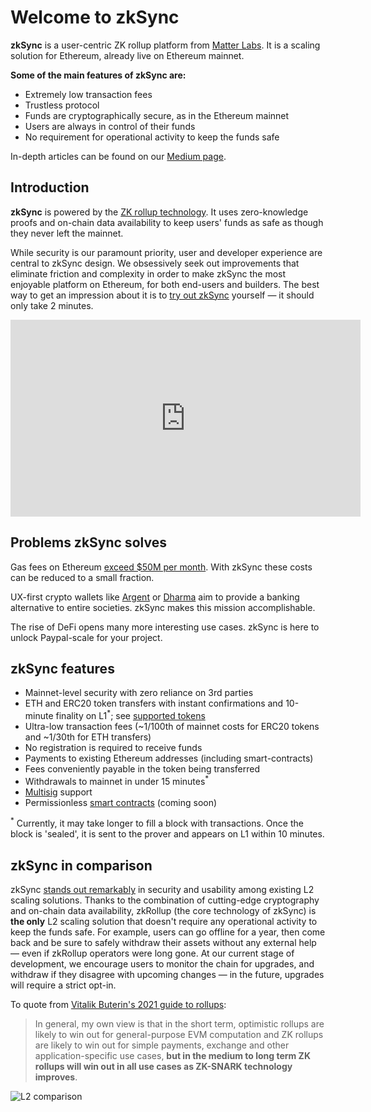 # Welcome to zkSync

**zkSync** is a user-centric ZK rollup platform from [Matter Labs](https://matter-labs.io). It is a scaling solution for
Ethereum, already live on Ethereum mainnet.

<b>Some of the main features of zkSync are:</b>

- Extremely low transaction fees
- Trustless protocol
- Funds are cryptographically secure, as in the Ethereum mainnet
- Users are always in control of their funds
- No requirement for operational activity to keep the funds safe

In-depth articles can be found on our [Medium page](https://medium.com/matter-labs).

## Introduction

**zkSync** is powered by the [ZK rollup technology](/faq/tech.md#zk-rollup-architecture). It uses zero-knowledge proofs
and on-chain data availability to keep users' funds as safe as though they never left the mainnet.

While security is our paramount priority, user and developer experience are central to zkSync design. We obsessively
seek out improvements that eliminate friction and complexity in order to make zkSync the most enjoyable platform on
Ethereum, for both end-users and builders. The best way to get an impression about it is to
[try out zkSync](https://wallet.zksync.io) yourself — it should only take 2 minutes.

<!-- markdownlint-disable line-length -->
<iframe width="560" height="315" src="https://www.youtube.com/embed/el-9YYGN1nw" frameborder="0" allow="accelerometer; autoplay; encrypted-media; gyroscope; picture-in-picture" allowfullscreen></iframe>
<!-- markdownlint-enable line-length -->

## Problems zkSync solves

Gas fees on Ethereum [exceed \$50M per month](https://ethgasstation.info/). With zkSync these costs can be reduced to a
small fraction.

UX-first crypto wallets like [Argent](https://www.argent.xyz/) or [Dharma](https://www.dharma.io/) aim to provide a
banking alternative to entire societies. zkSync makes this mission accomplishable.

The rise of DeFi opens many more interesting use cases. zkSync is here to unlock Paypal-scale for your project.

## zkSync features

- Mainnet-level security with zero reliance on 3rd parties
- ETH and ERC20 token transfers with instant confirmations and 10-minute finality on L1<sup>\*</sup>; see
  [supported tokens](/faq/tokens.md#supported-tokens)
- Ultra-low transaction fees (~1/100th of mainnet costs for ERC20 tokens and ~1/30th for ETH transfers)
- No registration is required to receive funds
- Payments to existing Ethereum addresses (including smart-contracts)
- Fees conveniently payable in the token being transferred
- Withdrawals to mainnet in under 15 minutes<sup>\*</sup>
- [Multisig](https://tlu.tarilabs.com/cryptography/musig-schnorr-sig-scheme/The_MuSig_Schnorr_Signature_Scheme.html)
  support
- Permissionless [smart contracts](/faq/sc.md) (coming soon)

<span class="footnote"><sup>\*</sup> Currently, it may take longer to fill a block with transactions. Once the block is
'sealed', it is sent to the prover and appears on L1 within 10 minutes.</span>

<!-- - [Privacy](/faq/privacy.md) (coming soon). -->

<!-- ## What can I do with zkSync? -->
<!-- ADD HERE THE "PARTNER LIST" TABLE FROM NEW WEBSITE -->
<!-- WAITING UNTIL NEW WEBSITE IS LAUNCHED -->

## zkSync in comparison

zkSync
[stands out remarkably](https://medium.com/matter-labs/evaluating-ethereum-l2-scaling-solutions-a-comparison-framework-b6b2f410f955)
in security and usability among existing L2 scaling solutions. Thanks to the combination of cutting-edge cryptography
and on-chain data availability, zkRollup (the core technology of zkSync) is **the only** L2 scaling solution that
doesn't require any operational activity to keep the funds safe. For example, users can go offline for a year, then come
back and be sure to safely withdraw their assets without any external help — even if zkRollup operators were long gone.
At our current stage of development, we encourage users to monitor the chain for upgrades, and withdraw if they disagree
with upcoming changes — in the future, upgrades will require a strict opt-in.

To quote from [Vitalik Buterin's 2021 guide to rollups](https://vitalik.ca/general/2021/01/05/rollup.html):

> In general, my own view is that in the short term, optimistic rollups are likely to win out for general-purpose EVM
> computation and ZK rollups are likely to win out for simple payments, exchange and other application-specific use
> cases, **but in the medium to long term ZK rollups will win out in all use cases as ZK-SNARK technology improves**.

![L2 comparison](https://zksync.io/chart4.png)

<!-- markdownlint-disable line-length -->
<!-- ![L2 comparison](https://miro.medium.com/max/1400/1*Q1IOxqm-nkr6JWz6kJpt5w.png) -->
<!-- <iframe width="100%" height="950px" frameBorder="0" src="https://docs.google.com/spreadsheets/d/e/2PACX-1vQfpVcOEMWfdrhsK1jRYaPIeeYqaFzanFkMkg6pYjR17KCG4R4X54sGpmTFrNjxwoOap8SiHwq4GCmK/pubhtml?gid=0&amp;single=true&amp;widget=true&amp;headers=false"></iframe> -->
<!-- markdownlint-enable line-length -->
